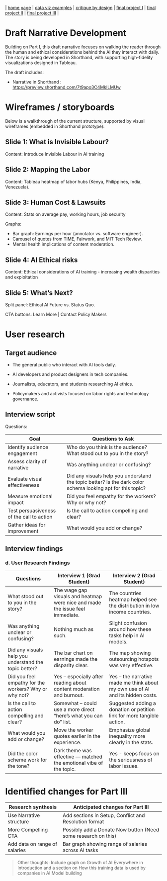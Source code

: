 | [home page](https://cmustudent.github.io/tswd-portfolio-templates/) | [data viz examples](dataviz-examples) | [critique by design](critique-by-design) | [final project I](final-project-part-one) | [final project II](final-project-part-two) | [final project III](final-project-part-three) |

# Draft Narrative Development

Building on Part I, this draft narrative focuses on walking the reader through the human and ethical considerations behind the AI they interact with daily. The story is being developed in Shorthand, with supporting high-fidelity visualizations designed in Tableau.

The draft includes:

- Narrative in Shorthand : https://preview.shorthand.com/7t9apo3C4MkILMUw



# Wireframes / storyboards

Below is a walkthrough of the current structure, supported by visual wireframes (embedded in Shorthand prototype):

## Slide 1: What is Invisible Labour?

Content: Introduce Invisible Labour in AI training


## Slide 2: Mapping the Labor

Content: Tableau heatmap of labor hubs (Kenya, Philippines, India, Venezuela).


## Slide 3: Human Cost & Lawsuits

Content: Stats on average pay, working hours, job security

Graphs: 

- Bar graph: Earnings per hour (annotator vs. software engineer).
- Carousel of quotes from TIME, Fairwork, and MIT Tech Review.
- Mental health implications of content moderation.

## Slide 4: AI Ethical risks

Content: Ethical considerations of AI training - increasing wealth disparities and exploitation

## Slide 5: What’s Next?

Split panel: Ethical AI Future vs. Status Quo.

CTA buttons: Learn More | Contact Policy Makers



# User research 

## Target audience

- The general public who interact with AI tools daily.

- AI developers and product designers in tech companies.

- Journalists, educators, and students researching AI ethics.

- Policymakers and activists focused on labor rights and technology governance.


## Interview script

Questions:



| Goal                                      | Questions to Ask                                                                                         |
|-------------------------------------------|----------------------------------------------------------------------------------------------------------|
| Identify audience engagement              | Who do you think is the audience? What stood out to you in the story?                                   |
| Assess clarity of narrative               | Was anything unclear or confusing?                                                                      |
| Evaluate visual effectiveness             | Did any visuals help you understand the topic better? Is the dark color schema looking apt for this topic? |
| Measure emotional impact                  | Did you feel empathy for the workers? Why or why not?                                                   |
| Test persuasiveness of the call to action | Is the call to action compelling and clear?                                                              |
| Gather ideas for improvement              | What would you add or change?                                                                            |


## Interview findings


### d. User Research Findings

| Questions                                              | Interview 1 (Grad Student)                                                              | Interview 2 (Grad Student)                                                  |
|--------------------------------------------------------|-------------------------------------------------------------------------------------------|----------------------------------------------------------------------------------------|
| What stood out to you in the story?                    | The wage gap visuals and heatmap were nice and made the issue feel immediate.     | The countries heatmap helped see the distribution in low income countries.                 |
| Was anything unclear or confusing?                     | Nothing much as such.                                 | Slight confusion around how these tasks help in AI models.            |
| Did any visuals help you understand the topic better?  | The bar chart on earnings made the disparity clear.                              | The map showing outsourcing hotspots was very effective.                            |
| Did you feel empathy for the workers? Why or why not?  | Yes – especially after reading about content moderation and burnout.          | Yes – the narrative made me think about my own use of AI and its hidden costs.        |
| Is the call to action compelling and clear?            | Somewhat – could use a more direct “here’s what you can do” list.                        | Suggested adding a donation or petition link for more tangible action.                |
| What would you add or change?                          | Move the worker quotes earlier in the experience.                                        | Emphasize global inequality more clearly in the stats.                                |
| Did the color scheme work for the tone?                | Dark theme was effective — matched the emotional vibe of the topic.                      | Yes - keeps focus on the seriousness of labor issues.                                 |




# Identified changes for Part III

| Research synthesis                       | Anticipated changes for Part III                                                |
|------------------------------------------|---------------------------------------------------------------------------------|
| Use Narrative structure | Add sections in Setup, Conflict and Resolution format |
| More Compelling CTA     |           Possibly add a Donate Now button (Need some research on this)                                                                |
|    Add data on range of salaries            |         Bar graph showing range of salaries across AI tasks                                     |


> Other thoughts: Include graph on Growth of AI Everywhere in Introduction and a section on How this training data is used by companies in AI Model building





